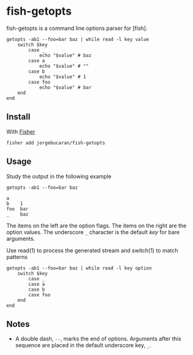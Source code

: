 # fish-getopts

fish-getopts is a command line options parser for [fish].

```fish
getopts -ab1 --foo=bar baz | while read -l key value
    switch $key
        case _
            echo "$value" # baz
        case a
            echo "$value" # ""
        case b
            echo "$value" # 1
        case foo
            echo "$value" # bar
    end
end
```

## Install

With [Fisher](https://github.com/jorgebucaran/fisher)

```
fisher add jorgebucaran/fish-getopts
```

## Usage

Study the output in the following example

```fish
getopts -ab1 --foo=bar baz
```

```
a
b    1
foo  bar
_    baz
```

The items on the left are the option flags. The items on the right are the option values. The underscore `_` character is the default *key* for bare arguments.

Use read(1) to process the generated stream and switch(1) to match patterns

```fish
getopts -ab1 --foo=bar baz | while read -l key option
    switch $key
        case _
        case a
        case b
        case foo
    end
end
```

## Notes

* A double dash, `--`, marks the end of options. Arguments after this sequence are placed in the default underscore key, `_`.

